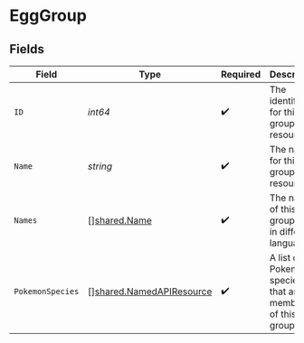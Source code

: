 # EggGroup


## Fields

| Field                                                                | Type                                                                 | Required                                                             | Description                                                          |
| -------------------------------------------------------------------- | -------------------------------------------------------------------- | -------------------------------------------------------------------- | -------------------------------------------------------------------- |
| `ID`                                                                 | *int64*                                                              | :heavy_check_mark:                                                   | The identifier for this egg group resource                           |
| `Name`                                                               | *string*                                                             | :heavy_check_mark:                                                   | The name for this egg group resource                                 |
| `Names`                                                              | [][shared.Name](../../models/shared/name.md)                         | :heavy_check_mark:                                                   | The name of this egg group listed in different languages             |
| `PokemonSpecies`                                                     | [][shared.NamedAPIResource](../../models/shared/namedapiresource.md) | :heavy_check_mark:                                                   | A list of all Pokemon species that are members of this egg group     |